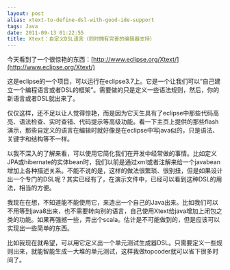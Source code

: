```yaml
---
layout: post
alias: xtext-to-define-dsl-with-good-ide-support
tags: Java
date: 2011-09-13 01:22:55
title: Xtext：自定义DSL语言（同时拥有完善的编辑器支持）
---
```


今天看到了一个很惊艳的东西：[http://www.eclipse.org/Xtext/](http://www.eclipse.org/Xtext/)
<p>这是eclipse的一个项目，可以运行在eclipse3.7上。它是一个让我们可以“自己建立一个编程语言或者DSL的框架”。需要做的只是定义一些语法规则，然后，你的新语言或者DSL就出来了。
<p>仅仅这样，还不足以让人觉得惊艳，而是因为它天生具有了eclipse中那些代码高亮、语法检查、实时查错、代码提示等高级功能。看一下主页上提供的那些flash演示，那些自定义的语言在编辑时就好像是在eclipse中写java似的，只是语法、关键字和结构等不一样。
<p>以我不深入的了解来看，可以使用它简化我们在开发中经常做的事情。比如定义JPA或hibernate的实体bean时，我们以前是通过xml或者注解来给一个javabean增加上各种描述关系。不能不说的是，这样的做法很繁琐、很别扭，但是如果设计出一个专门的DSL呢？其实已经有了，在演示文件中，已经可以看到这种DSL的用法，相当的方便。
<p>我现在在想，不知道能不能使用它，来造出一个自己的Java出来。比如我们可以不用等到java8出来，也不需要转向别的语言，自己使用Xtext给java增加上闭包之类的功能。如果再强撼一些，弄出个scala。估计是不可能做到的，但是应该可以实现出一些简单的东西。
<p>比如我现在就希望，可以用它定义出一个单元测试生成器DSL。只需要定义一些规则出来，就能智能生成一大堆的单元测试，这样我做topcoder就可以省下很多时间了。
